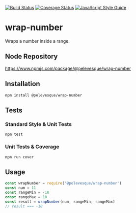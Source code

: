 [![Build Status](https://travis-ci.org/pelevesque/wrap-number.svg?branch=master)](https://travis-ci.org/pelevesque/wrap-number)
[![Coverage Status](https://coveralls.io/repos/github/pelevesque/wrap-number/badge.svg?branch=master)](https://coveralls.io/github/pelevesque/wrap-number?branch=master)
[![JavaScript Style Guide](https://img.shields.io/badge/code_style-standard-brightgreen.svg)](https://standardjs.com)

# wrap-number

Wraps a number inside a range.

## Node Repository

https://www.npmjs.com/package/@pelevesque/wrap-number

## Installation

`npm install @pelevesque/wrap-number`

## Tests

### Standard Style & Unit Tests

`npm test`

### Unit Tests & Coverage

`npm run cover`

## Usage

```js
const wrapNumber = require('@pelevesque/wrap-number')
const num = 11
const rangeMin = -10
const rangeMax = 10
const result = wrapNumber(num, rangeMin, rangeMax)
// result === -10
```
